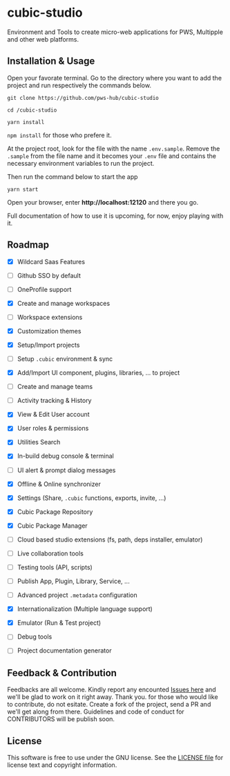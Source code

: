 # cubic-studio

Environment and Tools to create micro-web applications for PWS, Multipple and other web platforms.

## Installation & Usage
Open your favorate terminal. Go to the directory where you want to add the project and run respectively the commands below.

```
git clone https://github.com/pws-hub/cubic-studio

cd /cubic-studio

yarn install
```

`npm install` for those who prefere it.


At the project root, look for the file with the name `.env.sample`. Remove the `.sample` 
from the file name and it becomes your `.env` file and contains the necessary environment variables to run the project.

Then run the command below to start the app

```
yarn start
```

Open your browser, enter **http://localhost:12120** and there you go.

Full documentation of how to use it is upcoming, for now, enjoy playing with it.

Roadmap
-------

- [x] Wildcard Saas Features
- [ ] Github SSO by default
- [ ] OneProfile support
- [x] Create and manage workspaces
- [ ] Workspace extensions
- [x] Customization themes
- [x] Setup/Import projects
- [ ] Setup `.cubic` environment & sync
- [x] Add/Import UI component, plugins, libraries, ... to project
- [ ] Create and manage teams
- [ ] Activity tracking & History
- [x] View & Edit User account
- [x] User roles & permissions
- [x] Utilities Search
- [x] In-build debug console & terminal
- [ ] UI alert & prompt dialog messages
- [x] Offline & Online synchronizer
- [x] Settings (Share, `.cubic` functions, exports, invite, ...)
- [x] Cubic Package Repository
- [x] Cubic Package Manager
- [ ] Cloud based studio extensions (fs, path, deps installer, emulator)
- [ ] Live collaboration tools
- [ ] Testing tools (API, scripts)
- [ ] Publish App, Plugin, Library, Service, ...
- [ ] Advanced project `.metadata` configuration
- [x] Internationalization (Multiple language support)
- [x] Emulator (Run & Test project)
- [ ] Debug tools
- [ ] Project documentation generator



Feedback & Contribution
-------

Feedbacks are all welcome. Kindly report any encounted [Issues here][] and we'll be glad to work on it right away. Thank you.
for those who would like to contribute, do not esitate. Create a fork of the project, send a PR and we'll get along from there. Guidelines and code of conduct for CONTRIBUTORS will be publish soon.


License
-------

This software is free to use under the GNU license. See the [LICENSE file][] for license text and copyright information.


[LICENSE file]: https://github.com/pws-hub/cubic-studio/blob/master/LICENSE
[Issues here]: https://github.com/pws-hub/cubic-studio/issues

